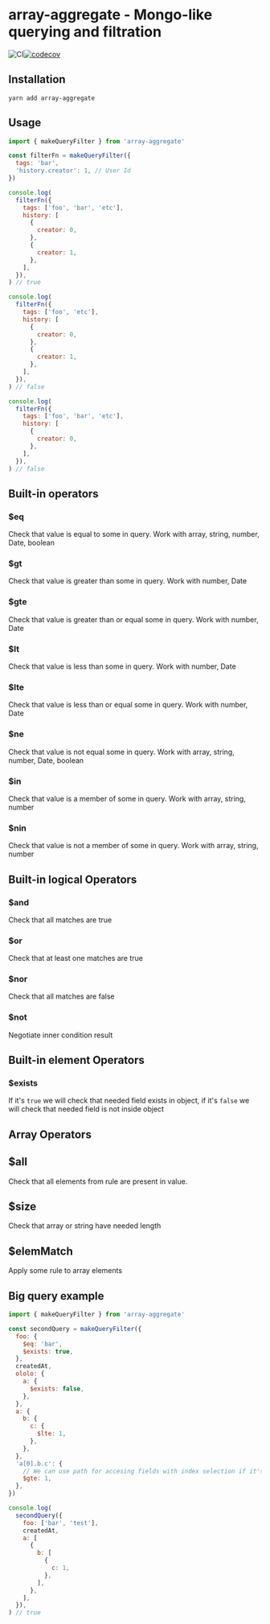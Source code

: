# array-aggregate - Mongo-like querying and filtration

![CI](https://github.com/Arilas/array-aggregate/workflows/CI/badge.svg)[![codecov](https://codecov.io/gh/Arilas/array-aggregate/branch/master/graph/badge.svg)](https://codecov.io/gh/Arilas/array-aggregate)

## Installation

```
yarn add array-aggregate
```

## Usage

```js
import { makeQueryFilter } from 'array-aggregate'

const filterFn = makeQueryFilter({
  tags: 'bar',
  'history.creator': 1, // User Id
})

console.log(
  filterFn({
    tags: ['foo', 'bar', 'etc'],
    history: [
      {
        creator: 0,
      },
      {
        creator: 1,
      },
    ],
  }),
) // true

console.log(
  filterFn({
    tags: ['foo', 'etc'],
    history: [
      {
        creator: 0,
      },
      {
        creator: 1,
      },
    ],
  }),
) // false

console.log(
  filterFn({
    tags: ['foo', 'bar', 'etc'],
    history: [
      {
        creator: 0,
      },
    ],
  }),
) // false
```

## Built-in operators

### \$eq

Check that value is equal to some in query. Work with array, string, number, Date, boolean

### \$gt

Check that value is greater than some in query. Work with number, Date

### \$gte

Check that value is greater than or equal some in query. Work with number, Date

### \$lt

Check that value is less than some in query. Work with number, Date

### \$lte

Check that value is less than or equal some in query. Work with number, Date

### \$ne

Check that value is not equal some in query. Work with array, string, number, Date, boolean

### \$in

Check that value is a member of some in query. Work with array, string, number

### \$nin

Check that value is not a member of some in query. Work with array, string, number

## Built-in logical Operators

### \$and

Check that all matches are true

### \$or

Check that at least one matches are true

### \$nor

Check that all matches are false

### \$not

Negotiate inner condition result

## Built-in element Operators

### \$exists

If it's `true` we will check that needed field exists in object, if it's `false` we will check that needed field is not inside object

## Array Operators

## \$all

Check that all elements from rule are present in value.

## \$size

Check that array or string have needed length

## \$elemMatch

Apply some rule to array elements

## Big query example

```js
import { makeQueryFilter } from 'array-aggregate'

const secondQuery = makeQueryFilter({
  foo: {
    $eq: 'bar',
    $exists: true,
  },
  createdAt,
  ololo: {
    a: {
      $exists: false,
    },
  },
  a: {
    b: {
      c: {
        $lte: 1,
      },
    },
  },
  'a[0].b.c': {
    // We can use path for accesing fields with index selection if it's needed
    $gte: 1,
  },
})

console.log(
  secondQuery({
    foo: ['bar', 'test'],
    createdAt,
    a: [
      {
        b: [
          {
            c: 1,
          },
        ],
      },
    ],
  }),
) // true
```
